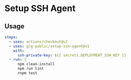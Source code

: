 # Setup SSH Agent

## Usage

```yml
steps:
  - uses: actions/checkout@v2
  - uses: glg-public/setup-ssh-agent@v1
    with:
      ssh-private-key: ${{ secrets.DEPLOYMENT_SSH_KEY }}
  - run: |
      npm clean-install
      npm run lint
      rnpm test
```
